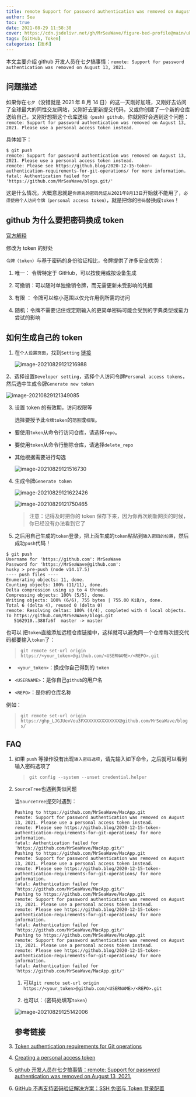 ```yaml
---
title: remote Support for password authentication was removed on August 13, 2021
author: Sea
toc: true
date: 2021-08-29 11:58:38
cover: https://cdn.jsdelivr.net/gh/MrSeaWave/figure-bed-profile@main/uPic/2021/SROeDJ_alex-jay-brady-r2b.jpg
tags: [GitHub, Token]
categories: [技术]
---
```


本文主要介绍 github 开发人员在七夕搞事情：`remote: Support for password authentication was removed on August 13, 2021.`

<!--more-->

## 问题描述

如果你在`七夕`（没错就是 2021 年 8 月 14 日）的这一天刚好加班，又刚好去访问了全球最大的同性交友网站，又刚好去更新提交代码，又或你创建了一个新的仓库送给自己，又刚好想把这个仓库送给`（push）github`，你就刚好会遇到这个问题：`remote: Support for password authentication was removed on August 13, 2021. Please use a personal access token instead.`

具体如下：

```shell
$ git push
remote: Support for password authentication was removed on August 13, 2021. Please use a personal access token instead.
remote: Please see https://github.blog/2020-12-15-token-authentication-requirements-for-git-operations/ for more information.
fatal: Authentication failed for 'https://github.com/MrSeaWave/blogs.git/'
```

这是什么情况，大概意思就是`你原先的密码凭证从2021年8月13日`开始就不能用了，`必须使用个人访问令牌（personal access token）`，就是把你的`密码`替换成`token`！

## github 为什么要把密码换成 token

[官方解释](https://github.blog/2020-12-15-token-authentication-requirements-for-git-operations/)

修改为 token 的好处

`令牌（token）`与基于密码的身份验证相比，令牌提供了许多安全优势：

1. 唯一： 令牌特定于 GitHub，可以按使用或按设备生成

2. 可撤销：可以随时单独撤销令牌，而无需更新未受影响的凭据
3. 有限 ： 令牌可以缩小范围以仅允许用例所需的访问
4. 随机：令牌不需要记住或定期输入的更简单密码可能会受到的字典类型或蛮力尝试的影响

## 如何生成自己的 token

1. 在`个人设置页面`，找到`Setting` [链接](https://docs.github.com/en/github/authenticating-to-github/keeping-your-account-and-data-secure/creating-a-personal-access-token)

   ![image-20210829121216988](https://cdn.jsdelivr.net/gh/MrSeaWave/figure-bed-profile@main/uPic/2021/eY0yCA_image-20210829121216988.png)

2、选择设置`Developer setting`，选择个人访问令牌`Personal access tokens`，然后选中生成令牌`Generate new token`

![image-20210829121349085](https://cdn.jsdelivr.net/gh/MrSeaWave/figure-bed-profile@main/uPic/2021/mbPg1b_image-20210829121349085.png)

3. 设置 token 的有效期，访问权限等

   选择要授予此`令牌token`的`范围`或`权限`。

- 要使用`token`从命令行访问仓库，请选择`repo`。
- 要使用`token`从命令行删除仓库，请选择`delete_repo`
- 其他根据需要进行勾选

  ![image-20210829121516730](https://cdn.jsdelivr.net/gh/MrSeaWave/figure-bed-profile@main/uPic/2021/NL54PQ_image-20210829121516730.png)

4. 生成令牌`Generate token`

   ![image-20210829121622426](https://cdn.jsdelivr.net/gh/MrSeaWave/figure-bed-profile@main/uPic/2021/rbldTJ_image-20210829121622426.png)

   ![image-20210829121750465](https://cdn.jsdelivr.net/gh/MrSeaWave/figure-bed-profile@main/uPic/2021/0HXzt4_image-20210829121750465.png)

   > 注意：记得及时把你的 token 保存下来，因为你再次刷新网页的时候，你已经没有办法看到它了

5. 之后用自己生成的`token`登录，把上面生成的`token`粘贴到`输入密码的位置`，然后成功`push`代码！

```shell
$ git push
Username for 'https://github.com': MrSeaWave
Password for 'https://MrSeaWave@github.com':
husky > pre-push (node v14.17.5)
---- push files ----
Enumerating objects: 11, done.
Counting objects: 100% (11/11), done.
Delta compression using up to 4 threads
Compressing objects: 100% (5/5), done.
Writing objects: 100% (6/6), 755 bytes | 755.00 KiB/s, done.
Total 6 (delta 4), reused 0 (delta 0)
remote: Resolving deltas: 100% (4/4), completed with 4 local objects.
To https://github.com/MrSeaWave/blogs.git
   5162910..388fa6f  master -> master
```

也可以 把`token`直接添加远程仓库链接中，这样就可以避免同一个仓库每次提交代码都要输入`token`了：

> `git remote set-url origin https://<your_token>@github.com/<USERNAME>/<REPO>.git`

- ` <your_token>`：换成你自己得到的 `token`

- `<USERNAME>`：是你自己`github`的用户名

- `<REPO>`：是你的仓库名称

例如：

> `git remote set-url origin https://ghp_LJGJUevVou3FXXXXXXXXXXXXXX@github.com/MrSeaWave/blogs/`

## FAQ

1. 如果 `push` 等操作没有出现`输入密码选项`，请先输入如下命令，之后就可以看到输入密码选项了

   > `git config --system --unset credential.helper`

2. `SourceTree`也遇到类似问题

   当`SourceTree`提交时遇到：

   ```she
   Pushing to https://github.com/MrSeaWave/MacApp.git
   remote: Support for password authentication was removed on August 13, 2021. Please use a personal access token instead.
   remote: Please see https://github.blog/2020-12-15-token-authentication-requirements-for-git-operations/ for more information.
   fatal: Authentication failed for 'https://github.com/MrSeaWave/MacApp.git/'
   Pushing to https://github.com/MrSeaWave/MacApp.git
   remote: Support for password authentication was removed on August 13, 2021. Please use a personal access token instead.
   remote: Please see https://github.blog/2020-12-15-token-authentication-requirements-for-git-operations/ for more information.
   fatal: Authentication failed for 'https://github.com/MrSeaWave/MacApp.git/'
   Pushing to https://github.com/MrSeaWave/MacApp.git
   remote: Support for password authentication was removed on August 13, 2021. Please use a personal access token instead.
   remote: Please see https://github.blog/2020-12-15-token-authentication-requirements-for-git-operations/ for more information.
   fatal: Authentication failed for 'https://github.com/MrSeaWave/MacApp.git/'
   Pushing to https://github.com/MrSeaWave/MacApp.git
   remote: Support for password authentication was removed on August 13, 2021. Please use a personal access token instead.
   remote: Please see https://github.blog/2020-12-15-token-authentication-requirements-for-git-operations/ for more information.
   fatal: Authentication failed for 'https://github.com/MrSeaWave/MacApp.git/'
   ```

   1. 可以`git remote set-url origin https://<your_token>@github.com/<USERNAME>/<REPO>.git`

   2. 也可以：（密码处填写`token`）

   ![image-20210829125142006](https://cdn.jsdelivr.net/gh/MrSeaWave/figure-bed-profile@main/uPic/2021/wp7uaH_image-20210829125142006.png)

   ## 参考链接

3. [Token authentication requirements for Git operations](https://github.blog/2020-12-15-token-authentication-requirements-for-git-operations/)
4. [Creating a personal access token](https://docs.github.com/en/github/authenticating-to-github/keeping-your-account-and-data-secure/creating-a-personal-access-token)
5. [github 开发人员在七夕搞事情：remote: Support for password authentication was removed on August 13, 2021.](https://blog.csdn.net/weixin_41010198/article/details/119698015)

6. [GitHub 不再支持密码验证解决方案：SSH 免密与 Token 登录配置](https://cloud.tencent.com/developer/article/1861466)
